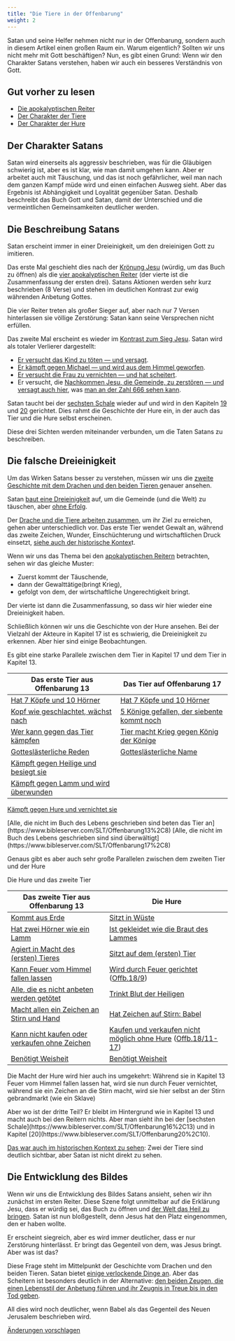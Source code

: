 ```yaml
---
title: "Die Tiere in der Offenbarung"
weight: 2
---
```



Satan und seine Helfer nehmen nicht nur in der Offenbarung, sondern auch in diesem Artikel einen großen Raum ein. Warum eigentlich? Sollten wir uns nicht mehr mit Gott beschäftigen? Nun, es gibt einen Grund: Wenn wir den Charakter Satans verstehen, haben wir auch ein besseres Verständnis von Gott.


## Gut vorher zu lesen

<a name="10b3"></a>
- [Die apokalyptischen Reiter](../../../content/seals/expl/the-mystery-of-the-four-horse-men)
- [Der Charakter der Tiere](../../../content/beasts/expl/the-nature-of-the-beast-in-the-book-of-revelation)
- [Der Charakter der Hure](../../../content/harlot/expl/the-character-and-destiny-of-the-harlot)



## Der Charakter Satans

<a name="f243"></a>
Satan wird einerseits als aggressiv beschrieben, was für die Gläubigen schwierig ist, aber es ist klar, wie man damit umgehen kann. Aber er arbeitet auch mit Täuschung, und das ist noch gefährlicher, weil man nach dem ganzen Kampf müde wird und einen einfachen Ausweg sieht. Aber das Ergebnis ist Abhängigkeit und Loyalität gegenüber Satan. Deshalb beschreibt das Buch Gott und Satan, damit der Unterschied und die vermeintlichen Gemeinsamkeiten deutlicher werden.


## Die Beschreibung Satans

<a name="7b88"></a>
Satan erscheint immer in einer Dreieinigkeit, um den dreieinigen Gott zu imitieren.

Das erste Mal geschieht dies nach der [Krönung Jesu](https://www.bibleserver.com/SLT/Offenbarung5) (würdig, um das Buch zu öffnen) als die [vier apokalyptischen Reiter](https://www.bibleserver.com/SLT/Offenbarung6%2C1-8) (der vierte ist die Zusammenfassung der ersten drei). Satans Aktionen werden sehr kurz beschrieben (8 Verse) und stehen im deutlichen Kontrast zur ewig währenden Anbetung Gottes.

Die vier Reiter treten als großer Sieger auf, aber nach nur 7 Versen hinterlassen sie völlige Zerstörung: Satan kann seine Versprechen nicht erfüllen.

Das zweite Mal erscheint es wieder im [Kontrast zum Sieg Jesu](https://www.bibleserver.com/SLT/Offenbarung6%2C1-8). Satan wird als totaler Verlierer dargestellt:

- [Er versucht das Kind zu töten — und versagt](https://www.bibleserver.com/SLT/Offenbarung12%2C1-6).
- [Er kämpft gegen Michael — und wird aus dem Himmel geworfen](https://www.bibleserver.com/SLT/Offenbarung12%2C7-12).
- [Er versucht die Frau zu vernichten — und hat scheitert](https://www.bibleserver.com/SLT/Offenbarung12%2C13-17).
- Er versucht, die [Nachkommen Jesu, die Gemeinde, zu zerstören — und versagt auch hier](https://www.bibleserver.com/SLT/Offenbarung13), was [man an der Zahl 666 sehen kann](../../../content/beasts/expl/666-the-number-of-the-beast).


Satan taucht bei der [sechsten Schale](https://www.bibleserver.com/SLT/Offenbarung16%2C13) wieder auf und wird in den Kapiteln [19](https://www.bibleserver.com/SLT/Offenbarung19%2C20) und [20](https://www.bibleserver.com/SLT/Offenbarung20%2C10) gerichtet. Dies rahmt die Geschichte der Hure ein, in der auch das Tier und die Hure selbst erscheinen.

Diese drei Sichten werden miteinander verbunden, um die Taten Satans zu beschreiben.


## Die falsche Dreieinigkeit

<a name="ae7b"></a>
Um das Wirken Satans besser zu verstehen, müssen wir uns die [zweite Geschichte mit dem Drachen und den beiden Tieren ](https://www.bibleserver.com/SLT/Offenbarung13)genauer ansehen.

Satan [baut eine Dreieinigkeit](../../../content/beasts/expl/the-nature-of-the-beast-in-the-book-of-revelation) auf, um die Gemeinde (und die Welt) zu täuschen, aber [ohne Erfolg](../../../content/beasts/expl/666-the-number-of-the-beast).

Der [Drache und die Tiere arbeiten zusammen,](../../../content/beasts/expl/the-nature-of-the-beast-in-the-book-of-revelation) um ihr Ziel zu erreichen, gehen aber unterschiedlich vor. Das erste Tier wendet Gewalt an, während das zweite Zeichen, Wunder, Einschüchterung und wirtschaftlichen Druck einsetzt, [siehe auch der historische Kontex](../../../content/beasts/expl/the-beasts-and-the-666-in-historical-context)t.

Wenn wir uns das Thema bei den [apokalyptischen Reitern](../../../content/seals/expl/the-mystery-of-the-four-horse-men) betrachten, sehen wir das gleiche Muster:

- Zuerst kommt der Täuschende,
- dann der Gewalttätige(bringt Krieg),
- gefolgt von dem, der wirtschaftliche Ungerechtigkeit bringt.


Der vierte ist dann die Zusammenfassung, so dass wir hier wieder eine Dreieinigkeit haben.

Schließlich können wir uns die Geschichte von der Hure ansehen. Bei der Vielzahl der Akteure in Kapitel 17 ist es schwierig, die Dreieinigkeit zu erkennen. Aber hier sind einige Beobachtungen.

Es gibt eine starke Parallele zwischen dem Tier in Kapitel 17 und dem Tier in Kapitel 13.


| Das erste Tier aus Offenbarung 13 | Das Tier auf Offenbarung 17 |
|-----------------------------------|-----------------------------|
| [Hat 7 Köpfe und 10 Hörner](https://www.bibleserver.com/SLT/Offenbarung13%2C1) | [Hat 7 Köpfe und 10 Hörner](https://www.bibleserver.com/SLT/Offenbarung17%2C3) |
| [Kopf wie geschlachtet, wächst nach](https://www.bibleserver.com/SLT/Offenbarung13%2C3) | [5 Könige gefallen, der siebente kommt noch](https://www.bibleserver.com/SLT/Offenbarung17%2C10) |
| [Wer kann gegen das Tier kämpfen](https://www.bibleserver.com/SLT/Offenbarung13%2C4) | [Tier macht Krieg gegen König der Könige](https://www.bibleserver.com/SLT/Offenbarung17%2C14) |
| [Gotteslästerliche Reden](https://www.bibleserver.com/SLT/Offenbarung13%2C5-6) | [Gotteslästerliche Name](https://www.bibleserver.com/SLT/Offenbarung17%2C3) |
| [Kämpft gegen Heilige und besiegt sie](https://www.bibleserver.com/SLT/Offenbarung13%2C7) | 
[Kämpft gegen Lamm und wird überwunden](https://www.bibleserver.com/SLT/Offenbarung17%2C14) |
[Kämpft gegen Hure und vernichtet sie](https://www.bibleserver.com/SLT/Offenbarung17%2C16)


<tr>
<td>[Alle, die nicht im Buch des Lebens geschrieben sind beten das Tier an](https://www.bibleserver.com/SLT/Offenbarung13%2C8)</td>
<td>[Alle, die nicht im Buch des Lebens geschrieben sind sind überwältigt](https://www.bibleserver.com/SLT/Offenbarung17%2C8)</td>
</tr>

Genaus gibt es aber auch sehr große Parallelen zwischen dem zweiten Tier und der Hure
<p>Die Hure und das zweite Tier</p>


| Das zweite Tier aus Offenbarung 13 | Die Hure |
|------------------------------------|----------|
| [Kommt aus Erde](https://www.bibleserver.com/SLT/Offenbarung13%2C11) | [Sitzt in Wüste](https://www.bibleserver.com/SLT/Offenbarung17%2C3) |
| [Hat zwei Hörner wie ein Lamm](https://www.bibleserver.com/SLT/Offenbarung13%2C11) | [Ist gekleidet wie die Braut des Lammes](https://www.bibleserver.com/SLT/Offenbarung17%2C4) |
| [Agiert in Macht des (ersten) Tieres](https://www.bibleserver.com/SLT/Offenbarung13%2C12) | [Sitzt auf dem (ersten) Tier](https://www.bibleserver.com/SLT/Offenbarung17%2C3) |
| [Kann Feuer vom Himmel fallen lassen](https://www.bibleserver.com/SLT/Offenbarung13%2C13) | [Wird durch Feuer gerichtet](https://www.bibleserver.com/SLT/Offenbarung17%2C16) ([Offb.18/9](https://www.bibleserver.com/SLT/Offenbarung18%2C9)) |
| [Alle, die es nicht anbeten werden getötet](https://www.bibleserver.com/SLT/Offenbarung13%2C15) | [Trinkt Blut der Heiligen](https://www.bibleserver.com/SLT/Offenbarung17%2C6) |
| [Macht allen ein Zeichen an Stirn und Hand](https://www.bibleserver.com/SLT/Offenbarung13%2C16) | [Hat Zeichen auf Stirn: Babel](https://www.bibleserver.com/SLT/Offenbarung17%2C5) |
| [Kann nicht kaufen oder verkaufen ohne Zeichen](https://www.bibleserver.com/SLT/Offenbarung13%2C17) | [Kaufen und verkaufen nicht möglich ohne Hure](https://www.bibleserver.com/SLT/Offenbarung18%2C3) ([Offb.18/11-17](https://www.bibleserver.com/SLT/Offenbarung18%2C11-17)) |
| [Benötigt Weisheit](https://www.bibleserver.com/SLT/Offenbarung13%2C18) | [Benötigt Weisheit](https://www.bibleserver.com/SLT/Offenbarung17%2C9) |
<p>Die Macht der Hure wird hier auch ins umgekehrt: Während sie in Kapitel 13 Feuer vom Himmel fallen lassen hat, wird sie nun durch Feuer vernichtet, während sie ein Zeichen an die Stirn macht, wird sie hier selbst an der Stirn gebrandmarkt (wie ein Sklave)</p>
Aber wo ist der dritte Teil? Er bleibt im Hintergrund wie in Kapitel 13 und macht auch bei den Reitern nichts. Aber man sieht ihn bei der [sechsten Schale](https://www.bibleserver.com/SLT/Offenbarung16%2C13) und in Kapitel [20](https://www.bibleserver.com/SLT/Offenbarung20%2C10).

[Das war auch im historischen Kontext zu sehen](../../../content/beasts/expl/the-beasts-and-the-666-in-historical-context): Zwei der Tiere sind deutlich sichtbar, aber Satan ist nicht direkt zu sehen.


## Die Entwicklung des Bildes

<a name="02d8"></a>
Wenn wir uns die Entwicklung des Bildes Satans ansieht, sehen wir ihn zunächst im ersten Reiter. Diese Szene folgt unmittelbar auf die Erklärung Jesu, dass er würdig sei, das Buch zu öffnen und [der Welt das Heil zu bringen](../../../content/seals/expl/the-book-with-the-seven-seals). Satan ist nun bloßgestellt, denn Jesus hat den Platz eingenommen, den er haben wollte.

Er erscheint siegreich, aber es wird immer deutlicher, dass er nur Zerstörung hinterlässt. Er bringt das Gegenteil von dem, was Jesus bringt. Aber was ist das?

Diese Frage steht im Mittelpunkt der Geschichte vom Drachen und den beiden Tieren. Satan bietet [einige verlockende Dinge an](../../../content/beasts/expl/the-nature-of-the-beast-in-the-book-of-revelation). Aber das Scheitern ist besonders deutlich in der Alternative: [den beiden Zeugen, die einen Lebensstil der Anbetung führen und ihr Zeugnis in Treue bis in den Tod geben](../../../content/witnesses/expl/the-two-witnesses).

All dies wird noch deutlicher, wenn Babel als das Gegenteil des Neuen Jerusalem beschrieben wird.




[Änderungen vorschlagen](https://github.com/revelation-today/revelation-today/blob/main/exampleSite/content/docs/content/beasts/expl/the-nature-of-the-beast.de.md)
